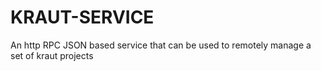 KRAUT-SERVICE
=============

An http RPC JSON based service that can be used to remotely
manage a set of kraut projects
